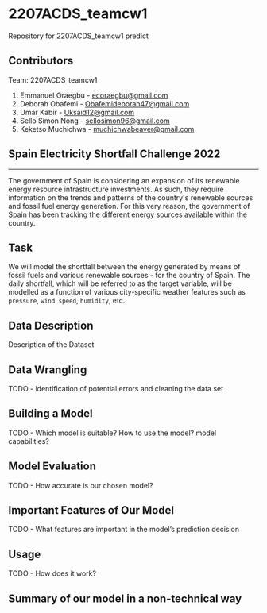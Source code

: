 # 2207ACDS_teamcw1
Repository for 2207ACDS_teamcw1 predict
## Contributors
Team: 2207ACDS_teamcw1
1. Emmanuel Oraegbu - ecoraegbu@gmail.com
2. Deborah Obafemi - Obafemideborah47@gmail.com
3. Umar Kabir - Uksaid12@gmail.com
4. Sello Simon Nong - sellosimon96@gmail.com
5. Keketso Muchichwa - muchichwabeaver@gmail.com

## Spain Electricity Shortfall Challenge 2022
***
The government of Spain is considering an expansion of its renewable energy resource infrastructure investments. As such, they require information on the trends and patterns of the country's renewable sources and fossil fuel energy generation. For this very reason, the government of Spain has been tracking the different energy sources available within the country.

## Task
We will model the shortfall between the energy generated by means of fossil fuels and various renewable sources - for the country of Spain. The daily shortfall, which will be referred to as the target variable, will be modelled as a function of various city-specific weather features such as `pressure`, `wind speed`, `humidity`, etc.

## Data Description
Description of the Dataset

## Data Wrangling
TODO - identification of potential errors and cleaning the data set

## Building a Model
TODO - Which model is suitable? How to use the model? model capabilities?

## Model Evaluation
TODO - How accurate is our chosen model? 

## Important Features of Our Model
TODO - What features are important in the model’s prediction decision

## Usage
TODO - How does it work?

## Summary of our model in a non-technical way


